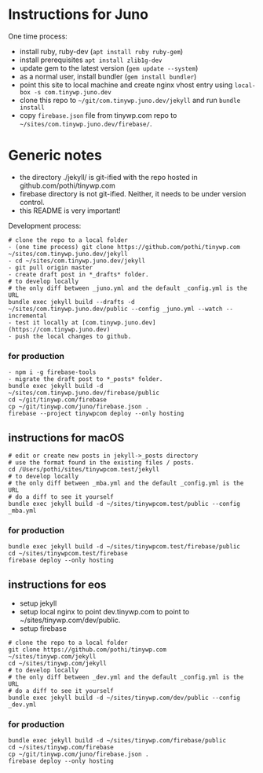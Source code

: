# Instructions for Juno

One time process:
- install ruby, ruby-dev (`apt install ruby ruby-gem`)
- install prerequisites `apt install zlib1g-dev`
- update gem to the latest version (`gem update --system`)
- as a normal user, install bundler (`gem install bundler`)
- point this site to local machine and create nginx vhost entry using `local-box -s com.tinywp.juno.dev`
- clone this repo to `~/git/com.tinywp.juno.dev/jekyll` and run `bundle install`
- copy `firebase.json` file from tinywp.com repo to `~/sites/com.tinywp.juno.dev/firebase/`.

# Generic notes

* the directory ./jekyll/ is git-ified with the repo hosted in github.com/pothi/tinywp.com
* firebase directory is not git-ified. Neither, it needs to be under version control.
* this README is very important!

Development process:
```
# clone the repo to a local folder
- (one time process) git clone https://github.com/pothi/tinywp.com ~/sites/com.tinywp.juno.dev/jekyll
- cd ~/sites/com.tinywp.juno.dev/jekyll
- git pull origin master
- create draft post in *_drafts* folder.
# to develop locally
# the only diff between _juno.yml and the default _config.yml is the URL
bundle exec jekyll build --drafts -d ~/sites/com.tinywp.juno.dev/public --config _juno.yml --watch --incremental
- test it locally at [com.tinywp.juno.dev](https://com.tinywp.juno.dev)
- push the local changes to github.
```

### for production
```
- npm i -g firebase-tools
- migrate the draft post to *_posts* folder.
bundle exec jekyll build -d ~/sites/com.tinywp.juno.dev/firebase/public
cd ~/git/tinywp.com/firebase
cp ~/git/tinywp.com/juno/firebase.json .
firebase --project tinywpcom deploy --only hosting
```

## instructions for macOS
```
# edit or create new posts in jekyll->_posts directory
# use the format found in the existing files / posts.
cd /Users/pothi/sites/tinywpcom.test/jekyll
# to develop locally
# the only diff between _mba.yml and the default _config.yml is the URL
# do a diff to see it yourself
bundle exec jekyll build -d ~/sites/tinywpcom.test/public --config _mba.yml
```

### for production
```
bundle exec jekyll build -d ~/sites/tinywpcom.test/firebase/public
cd ~/sites/tinywpcom.test/firebase
firebase deploy --only hosting
```

## instructions for eos
* setup jekyll
* setup local nginx to point dev.tinywp.com to point to ~/sites/tinywp.com/dev/public.
* setup firebase

```
# clone the repo to a local folder
git clone https://github.com/pothi/tinywp.com ~/sites/tinywp.com/jekyll
cd ~/sites/tinywp.com/jekyll
# to develop locally
# the only diff between _dev.yml and the default _config.yml is the URL
# do a diff to see it yourself
bundle exec jekyll build -d ~/sites/tinywp.com/dev/public --config _dev.yml
```

### for production
```
bundle exec jekyll build -d ~/sites/tinywp.com/firebase/public
cd ~/sites/tinywp.com/firebase
cp ~/git/tinywp.com/juno/firebase.json .
firebase deploy --only hosting
```

